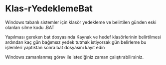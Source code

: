 # Klas-rYedeklemeBat
Windows tabanlı sistemler için klasör yedekleme ve belirtilen günden eski olanları silme kodu .BAT

Yapılması gereken bat dosyasında Kaynak ve hedef klasörlerinin belirtilmesi ardından kaç gün bağımsız yedek tutmak istiyorsak gün belirleme bu işlemleri yaptıktan sonra bat dosyasını kayıt edin

Windows zamanlanmış görev ile istediğiniz zaman çalıştırabilirsiniz.
